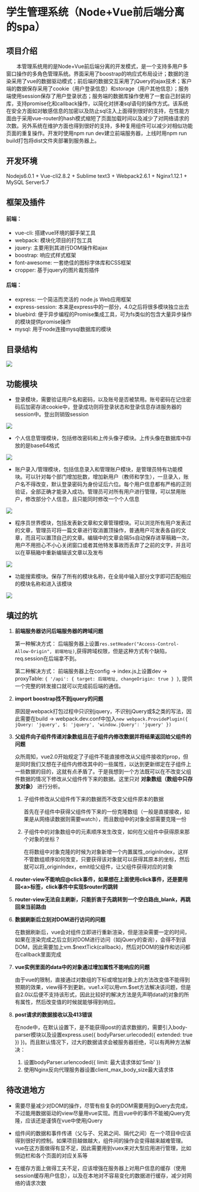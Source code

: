 # 学生管理系统（Node+Vue前后端分离的spa）
## 项目介绍
&emsp;&emsp;本管理系统用的是Node+Vue前后端分离的开发模式，是一个支持多用户多窗口操作的多角色管理系统。界面采用了boostrap的响应式布局设计；数据的渲染采用了vue的数据驱动模式；前后端的数据交互采用了jQuery的ajax技术；客户端的数据保存采用了cookie（用户登录信息）和storage（用户其他信息）；服务端使用session保存了用户登录状态；服务端的数据库操作使用了一套自己封装的库，支持promise化和callback操作，以简化对拼凑sql语句的操作方式。该系统在安全方面如对敏感信息的加密以及防止sql注入上面得到很好的支持，在性能方面由于采用vue-router的hash模式缩短了页面加载时间以及减少了对网络请求的次数。另外系统在维护方面也得到很好的支持，多种复用组件可以减少对相似功能页面的重复操作。开发时使用npm run dev建立前端服务器，上线时用npm run build打包将dist文件夹部署到服务器上。

## 开发环境
Nodejs6.0.1 + Vue-cli2.8.2 + Sublime text3 + Webpack2.6.1 + Nginx1.12.1 + MySQL Server5.7

## 框架及插件
#### 前端：
- vue-cli: 搭建vue环境的脚手架工具
- webpack: 模块化项目的打包工具
- jquery: 主要用到其进行DOM操作和ajax
- boostrap: 响应式样式框架
- font-awesome: 一套绝佳的图标字体库和CSS框架
- cropper: 基于jquery的图片裁剪插件

#### 后端：
- express: 一个简洁而灵活的 node.js Web应用框架
- express-session: 本来是express中的一部分，4.0之后将很多模块独立出去
- bluebird: 便于异步编程的Promise集成工具，可为fs类似的包含大量异步操作的模块提供promise操作
- mysql: 用于node连接mysql数据库的模块

## 目录结构
![](https://github.com/wztscau/StudentManagementSystem/blob/master/img/dir.png)

## 功能模块
- 登录模块，需要验证用户名和密码，以及账号是否被禁用。账号密码在记住密码后加密存进cookie中，登录成功则将登录状态和登录信息存进服务器的session中。登出则销毁session

![](https://github.com/wztscau/StudentManagementSystem/blob/master/img/001.gif)

- 个人信息管理模块，包括修改密码和上传头像子模块。上传头像在数据库中存放的是base64格式

![](https://github.com/wztscau/StudentManagementSystem/blob/master/img/002.gif)

- 账户录入/管理模块，包括信息录入和管理账户模块，是管理员特有功能模块。可以针对每个部门增加批数，增加新用户（教师和学生），一旦录入，账户名不得改变，默认登录密码为身份证后六位。每个用户信息都有严格的正则验证，全部正确才能录入成功。管理员可对所有用户进行管理，可以禁用账户，修改部分个人信息，且只能同时修改一个个人信息

![](https://github.com/wztscau/StudentManagementSystem/blob/master/img/003.gif)

- 程序员世界模块，包括发表新文章和文章管理模块。可以浏览所有用户发表过的文章，管理员可将一篇文章进行取消置顶操作，普通用户可发表各自的文章，而且可以置顶自己的文章。编辑中的文章会隔5s自动保存进草稿箱一次，用户不用担心不小心关闭窗口或者其他特发事故而丢弃了之前的文字，并且可以在草稿箱中重新编辑该文章以及发布

![](https://github.com/wztscau/StudentManagementSystem/blob/master/img/004.gif)

- 功能搜索模块。保存了所有的模块名称，在全局中输入部分文字即可匹配相应的模块名称和进入该模块

![](https://github.com/wztscau/StudentManagementSystem/blob/master/img/005.gif)

## 填过的坑
1. **前端服务器访问后端服务器的跨域问题**

	第一种解决方式： 后端服务器上设置`res.setHeader("Access-Control-Allow-Origin", 前端地址)`,获得跨域权限，但是这种方式有个缺陷，req.session在后端拿不到。
 
	第二种解决方式： 前端服务器上在config -> index.js上设置dev -> proxyTable: `{ '/api': { target: 后端地址, changeOrigin: true } }`, 提供一个完整的转发接口就可以完成前后端的通信。
 
2. **import boostrap找不到jquery的问题**

	原因是webpack打包过程中只识别jquery，不识别jQuery或$之类的写法，因此需要在build -> webpack.dev.conf中加入`new webpack.ProvidePlugin({ jQuery: 'jquery', $: 'jquery', 'window.jQuery': 'jquery' })`
 
3. **父组件向子组件传递对象数组且在子组件内修改数据并将结果返回给父组件的问题**

	众所周知，vue2.0开始规定了子组件不能直接修改从父组件接收的prop，但是同时我们又想在子组件内修改其中的一些属性，以达到更新绑定在子组件上一些数据的目的，这就有点矛盾了。于是我想到一个方法既可以在不改变父组件数据的情况下修改从父组件传下来的数据。这里只对 **对象数组（数组中只存放对象）** 进行分析。

	1. 子组件修改从父组件传下来的数据而不改变父组件原本的数据

		首先在子组件中获得父组件传下来的一份克隆数组（一般是直接接收，如果是从网络读数据则需要watch），而且数组中的对象全部需要克隆一份

	2. 子组件中的对象数组中的元素顺序发生改变，如何在父组件中获得原来那个对象的坐标？

		在将数组中对象克隆的时候为对象新增一个内置属性_originIndex，这样不管数组顺序如何改变，只要获得该对象就可以获得其原本的坐标，然后就可以将_originIndex，emit给父组件，让父组件获得对应的对象
		
4. **router-view不能响应@click事件，如果想在上面使用click事件，还是要用回\<a\>标签，click事件中实现$router的跳转**

5. **router-view无法自主刷新，只能折衷于先跳转到一个空白路由_blank，再跳回来当前路由**

6. **数据刷新后立刻对DOM进行访问的问题**
	
	在数据刷新后，vue会对组件立即进行重新渲染，但是渲染需要一定的时间，如果在渲染完成之后立刻对DOM进行访问（如jQuery的查询），会得不到该DOM，因此需要加上vm.$nextTick(callback)，然后对DOM的操作和访问都在callback里面完成
	
7. **vue实例里面的data中的对象通过增加属性不能响应的问题**

	由于vue的限制，直接通过对数组的下标或增加对象上的方法改变值不能得到预期的效果，view得不到更新。vue1.x可以用vm.$set方法解决该问题，但是自2.0以后便不支持该形式，因此比较好的解决方法是先声明data的对象的所有属性，然后改变值的时候就能够得到响应。
	
8. **post请求的数据接收以及413错误**

	在node中，在默认设置下，是不能获得post的请求数据的，需要引入body-parser模块以及设置express.use({ bodyParser.urlecoded({ extended: true }) })。而且默认情况下，过大的数据请求会被服务器拒绝，可以有两种方法解决：
	1. 设置bodyParser.urlencoded({ limit: 最大请求体如'5mb' })
	2. 使用Nginx反向代理服务器设置client_max_body_size最大请求体

## 待改进地方
- 需要尽量减少对DOM的操作，尽管有些复杂的DOM需要用到jQuery去完成，不过能用数据驱动的view尽量用vue实现。而且vue中的事件不能被jQuery克隆，应该还是谨慎在vue中使用jQuery

- 组件间的数据和事件传递（父与子、兄弟之间、隔代之间）在一个项目中应该得到很好的控制。如果项目越做越大，组件间的操作会变得越来越难管理。vue在这方面做得有显不足，因此需要用到vuex来对大型应用进行管理，比如侧边栏和各个页面的对应关系等

- 在缓存方面上做得工夫不足，应该增强在服务器上对用户信息的缓存（使用session缓存用户信息），以及在本地对不容易变化的数据进行缓存，减少对网络的请求次数
